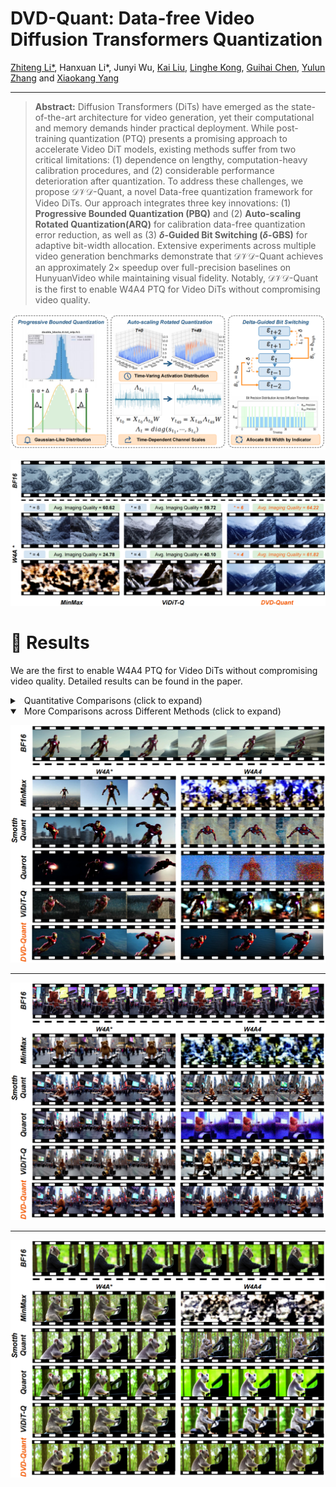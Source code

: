 # DVD-Quant: Data-free Video Diffusion Transformers Quantization

[Zhiteng Li*](https://zhitengli.github.io), Hanxuan Li*, Junyi Wu, [Kai Liu](https://kai-liu001.github.io/), [Linghe Kong](https://www.cs.sjtu.edu.cn/~linghe.kong/), [Guihai Chen](https://cs.nju.edu.cn/gchen/index.htm), [Yulun Zhang](http://yulunzhang.com/) and [Xiaokang Yang](https://scholar.google.com/citations?user=yDEavdMAAAAJ)

---

> **Abstract:** Diffusion Transformers (DiTs) have emerged as the state-of-the-art architecture for video generation, yet their computational and memory demands hinder practical deployment. While post-training quantization (PTQ) presents a promising approach to accelerate Video DiT models, existing methods suffer from two critical limitations: (1) dependence on lengthy, computation-heavy calibration procedures, and (2) considerable performance deterioration after quantization. To address these challenges, we propose $\mathcal{DVD}$-Quant, a novel Data-free quantization framework for Video DiTs. Our approach integrates three key innovations: (1) **Progressive Bounded Quantization (PBQ)** and (2) **Auto-scaling Rotated Quantization(ARQ)** for calibration data-free quantization error reduction, as well as (3) **$\delta$-Guided Bit Switching ($\delta$-GBS)** for adaptive bit-width allocation. Extensive experiments across multiple video generation benchmarks demonstrate that $\mathcal{DVD}$-Quant achieves an approximately $2\times$ speedup over full-precision baselines on HunyuanVideo while maintaining visual fidelity. Notably, $\mathcal{DVD}$-Quant is the first to enable W4A4 PTQ for Video DiTs without compromising video quality.

![](assets/fig/overview.png)

![](assets/fig/fig1.png)

# <a name="results"></a>🔎 Results

We are the first to enable W4A4 PTQ for Video DiTs without compromising video quality. Detailed results can be found in the paper.

<details>
<summary>&ensp;Quantitative Comparisons (click to expand) </summary>
<li> Performance comparison of various methods on VBench (Table 1 from the main paper). 
 
<p align="center">
<img src="assets/fig/table_1.png" >
</p>
</li>
</details>

<details open>
<summary>&ensp;More Comparisons across Different Methods (click to expand) </summary>
<p align="center">
<img src="assets/fig/visual_1.png" >
</p>
 
---
 
<p align="center">
<img src="assets/fig/visual_2.png" >
</p>

---

<p align="center">
<img src="assets/fig/visual_3.png" >
</p>


</details>
